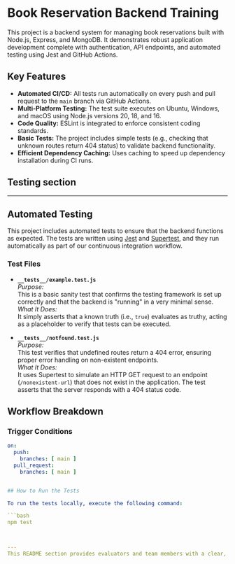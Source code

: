 # Book Reservation Backend Training

This project is a backend system for managing book reservations built with Node.js, Express, and MongoDB. It demonstrates robust application development complete with authentication, API endpoints, and automated testing using Jest and GitHub Actions.

## Key Features

- **Automated CI/CD:** All tests run automatically on every push and pull request to the `main` branch via GitHub Actions.
- **Multi-Platform Testing:** The test suite executes on Ubuntu, Windows, and macOS using Node.js versions 20, 18, and 16.
- **Code Quality:** ESLint is integrated to enforce consistent coding standards.
- **Basic Tests:** The project includes simple tests (e.g., checking that unknown routes return 404 status) to validate backend functionality.
- **Efficient Dependency Caching:** Uses caching to speed up dependency installation during CI runs.

## Testing section
---

## Automated Testing

This project includes automated tests to ensure that the backend functions as expected. The tests are written using [Jest](https://jestjs.io/) and [Supertest](https://github.com/visionmedia/supertest), and they run automatically as part of our continuous integration workflow.

### Test Files

- **`__tests__/example.test.js`**  
  *Purpose:*  
  This is a basic sanity test that confirms the testing framework is set up correctly and that the backend is "running" in a very minimal sense.  
  *What It Does:*  
  It simply asserts that a known truth (i.e., `true`) evaluates as truthy, acting as a placeholder to verify that tests can be executed.


- **`__tests__/notfound.test.js`**  
*Purpose:*  
This test verifies that undefined routes return a 404 error, ensuring proper error handling on non-existent endpoints.  
*What It Does:*  
It uses Supertest to simulate an HTTP GET request to an endpoint (`/nonexistent-url`) that does not exist in the application. The test asserts that the server responds with a 404 status code.

## Workflow Breakdown

### Trigger Conditions
```yaml
on:
  push:
    branches: [ main ]
  pull_request:
    branches: [ main ]


## How to Run the Tests

To run the tests locally, execute the following command:

```bash
npm test



---
This README section provides evaluators and team members with a clear, concise explanation of what each test file does, how to run them, and the overall goal of your testing strategy. Feel free to adjust any details to better match your project's specifics.
